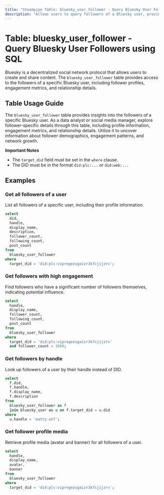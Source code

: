 ```yaml
---
title: "Steampipe Table: bluesky_user_follower - Query Bluesky User Followers using SQL"
description: "Allows users to query followers of a Bluesky user, providing insights into follower profiles, engagement metrics, and relationship details."
---
```


# Table: bluesky_user_follower - Query Bluesky User Followers using SQL

Bluesky is a decentralized social network protocol that allows users to create and share content. The `bluesky_user_follower` table provides access to the followers of a specific Bluesky user, including follower profiles, engagement metrics, and relationship details.

## Table Usage Guide

The `bluesky_user_follower` table provides insights into the followers of a specific Bluesky user. As a data analyst or social media manager, explore follower-specific details through this table, including profile information, engagement metrics, and relationship details. Utilize it to uncover information about follower demographics, engagement patterns, and network growth.

**Important Notes**
- The `target_did` field must be set in the `where` clause.
- The DID must be in the format `did:plc:...` or `did:web:...`

## Examples

### Get all followers of a user
List all followers of a specific user, including their profile information.

```sql
select
  did,
  handle,
  display_name,
  description,
  follower_count,
  following_count,
  post_count
from
  bluesky_user_follower
where
  target_did = 'did:plc:vipregezugaizr3kfcjijzrv';
```

### Get followers with high engagement
Find followers who have a significant number of followers themselves, indicating potential influence.

```sql
select
  handle,
  display_name,
  follower_count,
  following_count,
  post_count
from
  bluesky_user_follower
where
  target_did = 'did:plc:vipregezugaizr3kfcjijzrv'
  and follower_count > 1000;
```

### Get followers by handle
Look up followers of a user by their handle instead of DID.

```sql
select
  f.did,
  f.handle,
  f.display_name,
  f.description
from
  bluesky_user_follower as f
  join bluesky_user as u on f.target_did = u.did
where
  u.handle = 'matty.wtf';
```

### Get follower profile media
Retrieve profile media (avatar and banner) for all followers of a user.

```sql
select
  handle,
  display_name,
  avatar,
  banner
from
  bluesky_user_follower
where
  target_did = 'did:plc:vipregezugaizr3kfcjijzrv';
``` 